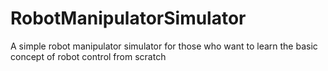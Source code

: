 # RobotManipulatorSimulator
A simple robot manipulator simulator for those who want to learn the basic concept of robot control from scratch
